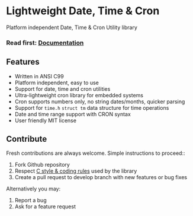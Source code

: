# Lightweight Date, Time & Cron

Platform independent Date, Time & Cron Utility library

<h3>Read first: <a href="http://docs.majerle.eu/projects/lwdtc/">Documentation</a></h3>

## Features

* Written in ANSI C99
* Platform independent, easy to use
* Support for date, time and cron utilities
* Ultra-lightweight cron library for embedded systems
* Cron supports numbers only, no string dates/months, quicker parsing
* Support for `time.h` `struct tm` data structure for time operations
* Date and time range support with CRON syntax
* User friendly MIT license

## Contribute

Fresh contributions are always welcome. Simple instructions to proceed::

1. Fork Github repository
2. Respect [C style & coding rules](https://github.com/MaJerle/c-code-style) used by the library
3. Create a pull request to develop branch with new features or bug fixes

Alternatively you may:

1. Report a bug
2. Ask for a feature request
